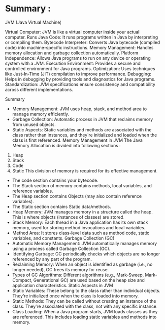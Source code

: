 # ﻿Summary :
 JVM (Java Virtual Machine) 


Virtual Computer: JVM is like a virtual computer inside your actual computer.
Runs Java Code: It runs programs written in Java by interpreting or compiling them.
Bytecode Interpreter: Converts Java bytecode (compiled code) into machine-specific instructions.
Memory Management: Handles memory allocation and garbage collection automatically.
Platform Independence: Allows Java programs to run on any device or operating system with a JVM.
Execution Environment: Provides a secure and controlled environment for Java programs.
Optimization: Uses techniques like Just-In-Time (JIT) compilation to improve performance.
Debugging: Helps in debugging by providing tools and diagnostics for Java programs.
Standardization: JVM specifications ensure consistency and compatibility across different implementations.
 

Summary
* Memory Management: JVM uses heap, stack, and method area to manage memory efficiently.
* Garbage Collection: Automatic process in JVM that reclaims memory from unused objects.
* Static Aspects: Static variables and methods are associated with the class rather than instances, and they're initialized and loaded when the class is first referenced.
Memory Management in JVM
The Java Memory Allocation is divided into following sections :
1. Heap
2. Stack
3. Code
4. Static
This division of memory is required for its effective management.


* The code section contains your bytecode.
* The Stack section of memory contains methods, local variables, and reference variables.
* The Heap section contains Objects (may also contain reference variables).
* The Static section contains Static data/methods.
* Heap Memory: JVM manages memory in a structure called the heap. This is where objects (instances of classes) are stored.
* Stack Memory: Each thread in a Java application has its own stack memory, used for storing method invocations and local variables.
* Method Area: It stores class-level data such as method code, static variables, and constants.
Garbage Collection (GC)
* Automatic Memory Management: JVM automatically manages memory using a process called Garbage Collection (GC).
* Identifying Garbage: GC periodically checks which objects are no longer referenced by any part of the program.
* Reclaiming Memory: When an object is identified as garbage (i.e., no longer needed), GC frees its memory for reuse.
* Types of GC Algorithms: Different algorithms (e.g., Mark-Sweep, Mark-Compact, Generational GC) are used based on the heap size and application characteristics.
Static Aspects in JVM
* Static Variables: These belong to the class rather than individual objects. They're initialized once when the class is loaded into memory.
* Static Methods: They can be called without creating an instance of the class. They're associated with the class, not with any specific instance.
* Class Loading: When a Java program starts, JVM loads classes as they are referenced. This includes loading static variables and methods into memory.
